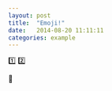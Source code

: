 ```yaml
---
layout: post
title:  "Emoji!"
date:   2014-08-20 11:11:11
categories: example
---
```

:one:
:two:

:rocket:
